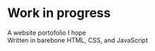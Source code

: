 # Work in progress

A website portofolio I hope <br/>
Written in barebone HTML, CSS, and JavaScript

